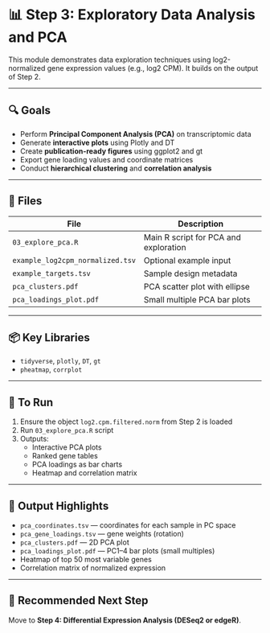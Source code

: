 # 📊 Step 3: Exploratory Data Analysis and PCA

This module demonstrates data exploration techniques using log2-normalized gene expression values (e.g., log2 CPM). It builds on the output of Step 2.

---

## 🔍 Goals
- Perform **Principal Component Analysis (PCA)** on transcriptomic data
- Generate **interactive plots** using Plotly and DT
- Create **publication-ready figures** using ggplot2 and gt
- Export gene loading values and coordinate matrices
- Conduct **hierarchical clustering** and **correlation analysis**

---

## 📂 Files

| File | Description |
|------|-------------|
| `03_explore_pca.R` | Main R script for PCA and exploration |
| `example_log2cpm_normalized.tsv` | Optional example input |
| `example_targets.tsv` | Sample design metadata |
| `pca_clusters.pdf` | PCA scatter plot with ellipse |
| `pca_loadings_plot.pdf` | Small multiple PCA bar plots |

---

## 📦 Key Libraries
- `tidyverse`, `plotly`, `DT`, `gt`
- `pheatmap`, `corrplot`

---

## 🚀 To Run

1. Ensure the object `log2.cpm.filtered.norm` from Step 2 is loaded
2. Run `03_explore_pca.R` script
3. Outputs:
   - Interactive PCA plots
   - Ranked gene tables
   - PCA loadings as bar charts
   - Heatmap and correlation matrix

---

## 📌 Output Highlights

- `pca_coordinates.tsv` — coordinates for each sample in PC space
- `pca_gene_loadings.tsv` — gene weights (rotation)
- `pca_clusters.pdf` — 2D PCA plot
- `pca_loadings_plot.pdf` — PC1–4 bar plots (small multiples)
- Heatmap of top 50 most variable genes
- Correlation matrix of normalized expression

---

## 🧠 Recommended Next Step

Move to **Step 4: Differential Expression Analysis (DESeq2 or edgeR)**.
